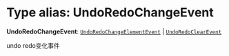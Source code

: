 # Type alias: UndoRedoChangeEvent

**UndoRedoChangeEvent**: [`UndoRedoChangeElementEvent`](/en/auto-docs/free-history-plugin/interfaces/UndoRedoChangeElementEvent.md) | [`UndoRedoClearEvent`](/en/auto-docs/free-history-plugin/interfaces/UndoRedoClearEvent.md)

undo redo变化事件
